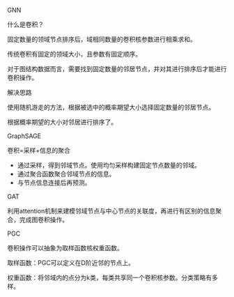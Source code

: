 GNN

什么是卷积？

固定数量的领域节点排序后，域相同数量的卷积核参数进行相乘求和。

传统卷积有固定的领域大小，且参数有固定顺序。

对于图结构数据而言，需要找到固定数量的邻居节点，并对其进行排序后才能进行卷积操作。

解决思路

使用随机游走的方法，根据被选中的概率期望大小选择固定数量的邻居节点。

根据概率期望的大小对邻居进行排序了。



GraphSAGE

卷积=采样+信息的聚合

- 通过采样，得到邻域节点。使用均匀采样构建固定节点数量的邻域。
- 通过聚合函数聚合邻域节点的信息。
- 与节点信息连接后再预测。



GAT

利用attention机制来建模邻域节点与中心节点的关联度，再进行有区别的信息聚合，完成图卷积操作。



PGC

卷积操作可以抽象为取样函数核权重函数。

取样函数：PGC可以定义在D阶近邻的节点上。

权重函数：将邻域内的点分为k类，每类共享同一个卷积核参数。分类策略有多样。